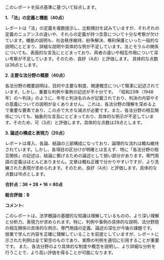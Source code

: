 このレポートを採点基準に基づいて採点します。

**1. 「法」の定義と機能（40点）**

レポートは「法」の定義を複数提示し、比較検討を試みていますが、それぞれの定義のニュアンスの違いや、それらの定義が持つ含意について十分な考察が欠けています。機能の説明も、社会秩序維持、紛争解決、権利保護といった一般的な説明にとどまり、詳細な説明や具体的な例が不足しています。法とモラルの関係についても、表面的な言及にとどまっており、両者の違いや相互作用について深い考察が不足しています。そのため、良好（4点）と評価します。  具体的な点数は36点とします。


**2. 主要な法分野の概要（40点）**

各法分野の概要説明は、目的や主要な制度、関連概念について簡潔に記述されています。しかし、重要な判例や事例の記述が不十分です。  「昭和23年（1948年）の〜判決」のように、年号と判決名のみが記載されており、判決の内容やその意義についての説明が全くありません。  これは、各法分野の理解を深める上で重要な要素であり、この点で大きな減点が必要です。また、各法分野の相互関係についても、抽象的な言及にとどまっており、具体的な例示が不足しています。そのため、可（3点）と評価します。具体的な点数は28点とします。


**3. 論述の構成と表現力（20点）**

レポートは導入、各論、結論の三部構成になっており、論理的な流れは概ね維持されています。しかし、各項目の区分けが明確とは言えず、特に「各法分野の相互関係」の記述は、結論に繋げるための論述として弱い部分があります。専門用語の定義はほとんどありません。文章は概ね正確で分かりやすいですが、より洗練された表現が求められます。そのため、良好（4点）と評価します。具体的な点数は16点とします。


**合計点：36 + 28 + 16 = 80点**

**総合評価：B**

**コメント:**

このレポートは、法学概論の基礎的な知識は理解しているものの、より深い理解と分析力、表現力が求められます。特に、判例や事例の具体的な説明、法分野間の相互関係の具体的な例示、専門用語の定義、論述の深化が今後の課題です。  授業で学んだ内容を正確に理解していることを前提としていますが、レポートに示された判例は全て架空のものであり、実際の判例を適切に引用することが重要です。  また、各法分野のより具体的な制度や概念を説明し、より詳細な分析を行うことで、より高い評価を得ることが可能になります。



